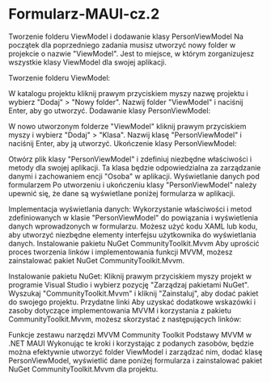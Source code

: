 # Formularz-MAUI-cz.2
Tworzenie folderu ViewModel i dodawanie klasy PersonViewModel
Na początek dla poprzedniego zadania musisz utworzyć nowy folder w projekcie o nazwie "ViewModel". Jest to miejsce, w którym zorganizujesz wszystkie klasy ViewModel dla swojej aplikacji.

Tworzenie folderu ViewModel:

W katalogu projektu kliknij prawym przyciskiem myszy nazwę projektu i wybierz "Dodaj" > "Nowy folder".
Nazwij folder "ViewModel" i naciśnij Enter, aby go utworzyć.
Dodawanie klasy PersonViewModel:

W nowo utworzonym folderze "ViewModel" kliknij prawym przyciskiem myszy i wybierz "Dodaj" > "Klasa".
Nazwij klasę "PersonViewModel" i naciśnij Enter, aby ją utworzyć.
Ukończenie klasy PersonViewModel:

Otwórz plik klasy "PersonViewModel" i zdefiniuj niezbędne właściwości i metody dla swojej aplikacji. Ta klasa będzie odpowiedzialna za zarządzanie danymi i zachowaniem encji "Osoba" w aplikacji.
Wyświetlanie danych pod formularzem
Po utworzeniu i ukończeniu klasy "PersonViewModel" należy upewnić się, że dane są wyświetlane poniżej formularza w aplikacji.

Implementacja wyświetlania danych:
Wykorzystanie właściwości i metod zdefiniowanych w klasie "PersonViewModel" do powiązania i wyświetlenia danych wprowadzonych w formularzu.
Możesz użyć kodu XAML lub kodu, aby utworzyć niezbędne elementy interfejsu użytkownika do wyświetlania danych.
Instalowanie pakietu NuGet CommunityToolkit.Mvvm
Aby uprościć proces tworzenia linków i implementowania funkcji MVVM, możesz zainstalować pakiet NuGet CommunityToolkit.Mvvm.

Instalowanie pakietu NuGet:
Kliknij prawym przyciskiem myszy projekt w programie Visual Studio i wybierz pozycję "Zarządzaj pakietami NuGet".
Wyszukaj "CommunityToolkit.Mvvm" i kliknij "Zainstaluj", aby dodać pakiet do swojego projektu.
Przydatne linki
Aby uzyskać dodatkowe wskazówki i zasoby dotyczące implementowania MVVM i korzystania z pakietu CommunityToolkit.Mvvm, możesz skorzystać z następujących linków:

Funkcje zestawu narzędzi MVVM Community Toolkit
Podstawy MVVM w .NET MAUI
Wykonując te kroki i korzystając z podanych zasobów, będzie można efektywnie utworzyć folder ViewModel i zarządzać nim, dodać klasę PersonViewModel, wyświetlić dane poniżej formularza i zainstalować pakiet NuGet CommunityToolkit.Mvvm dla projektu.
